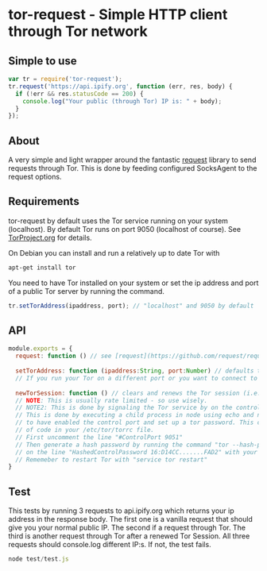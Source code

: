 # tor-request - Simple HTTP client through Tor network

## Simple to use
```js
var tr = require('tor-request');
tr.request('https://api.ipify.org', function (err, res, body) {
  if (!err && res.statusCode == 200) {
    console.log("Your public (through Tor) IP is: " + body);
  }
});
```

## About
A very simple and light wrapper around the fantastic [request](https://github.com/request/request) library to send requests through Tor. This is done by feeding configured SocksAgent to the request options.

## Requirements
tor-request by default uses the Tor service running on your system (localhost). By default Tor runs on port 9050 (localhost of course). See [TorProject.org](https://www.torproject.org/docs/debian.html.en) for details.

On Debian you can install and run a relatively up to date Tor with

```bash
apt-get install tor
```

You need to have Tor installed on your system or set the ip address and port of a public Tor server by running the command.

```js
tr.setTorAddress(ipaddress, port); // "localhost" and 9050 by default
```

## API

```js
module.exports = {
  request: function () // see [request](https://github.com/request/request)
  
  setTorAddress: function (ipaddress:String, port:Number) // defaults to localhost, 9050
  // If you run your Tor on a different port or you want to connect to a publicly avilable remote Tor server.
  
  newTorSession: function () // clears and renews the Tor session (i.e., you get a new IP)
  // NOTE: This is usually rate limited - so use wisely.
  // NOTE2: This is done by signaling the Tor service by on the control port (9051 by default).
  // This is done by executing a child process in node using echo and nc (net-cat). You need
  // to have enabled the control port and set up a tor password. This can all be done by editing two lines
  // of code in your /etc/tor/torrc file.
  // First uncomment the line "#ControlPort 9051"
  // Then generate a hash password by running the command "tor --hash-password ''". Now replace the old password
  // on the line "HashedControlPassword 16:D14CC.......FAD2" with your new password.
  // Rememeber to restart Tor with "service tor restart"
}
```

## Test

This tests by running 3 requests to api.ipify.org which returns your ip address in the response body.
The first one is a vanilla request that should give you your normal public IP.
The second if a request through Tor.
The third is another request through Tor after a renewed Tor Session.
All three requests should console.log different IP:s. If not, the test fails.

```js
node test/test.js
```

